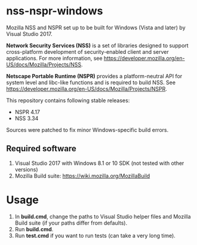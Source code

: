 # nss-nspr-windows

Mozilla NSS and NSPR set up to be built for Windows (Vista and later) by Visual Studio 2017.

**Network Security Services (NSS)** is a set of libraries designed to support cross-platform development of security-enabled
client and server applications. For more information, see https://developer.mozilla.org/en-US/docs/Mozilla/Projects/NSS.

**Netscape Portable Runtime (NSPR)** provides a platform-neutral API for system level and libc-like functions
and is required to build NSS. See https://developer.mozilla.org/en-US/docs/Mozilla/Projects/NSPR.

This repository contains following stable releases:
* NSPR 4.17
* NSS 3.34

Sources were patched to fix minor Windows-specific build errors. 

## Required software

1. Visual Studio 2017 with Windows 8.1 or 10 SDK (not tested with other versions)
2. Mozilla Build suite: https://wiki.mozilla.org/MozillaBuild

# Usage

1. In **build.cmd**, change the paths to Visual Studio helper files and Mozilla Build suite (if your paths differ from defaults).
2. Run **build.cmd**.
3. Run **test.cmd** if you want to run tests (can take a very long time).
